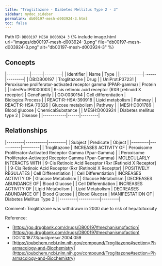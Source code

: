 ```yaml
---
title: "Troglitazone - Diabetes Mellitus Type 2 - 3"
sidebar: mydoc_sidebar
permalink: db00197-mesh-d003924-3.html
toc: false 
---
```



Path ID: `DB00197_MESH_D003924_3`
{% include image.html url="images/db00197-mesh-d003924-3.png" file="db00197-mesh-d003924-3.png" alt="db00197-mesh-d003924-3" %}

## Concepts

|------------|------|---------|
| Identifier | Name | Type    |
|------------|------|---------|
| DB:DB00197 | Troglitazone | Drug |
| UniProt:P37231 | Peroxisome proliferator-activated receptor gamma (PPAR-gamma) | Protein |
| InterPro:IPR000003 | 9-cis retinoic acid receptor (RXR [retinoid X receptor] | GeneFamily |
| GO:0030154 | Cell differentiation | BiologicalProcess |
| REACT:R-HSA-390918 | Lipid metabolism | Pathway |
| REACT:R-HSA-70326 | Glucose metabolism | Pathway |
| MESH:D001786 | Blood glucose | ChemicalSubstance |
| MESH:D003924 | Diabetes mellitus type 2 | Disease |
|------------|------|---------|

## Relationships

|---------|-----------|---------|
| Subject | Predicate | Object  |
|---------|-----------|---------|
| Troglitazone | INCREASES ACTIVITY OF | Peroxisome Proliferator-Activated Receptor Gamma (Ppar-Gamma) |
| Peroxisome Proliferator-Activated Receptor Gamma (Ppar-Gamma) | MOLECULARLY INTERACTS WITH | 9-Cis Retinoic Acid Receptor (Rxr [Retinoid X Receptor] |
| 9-Cis Retinoic Acid Receptor (Rxr [Retinoid X Receptor] | POSITIVELY REGULATES | Cell Differentiation |
| Cell Differentiation | INCREASES ACTIVITY OF | Glucose Metabolism |
| Glucose Metabolism | DECREASES ABUNDANCE OF | Blood Glucose |
| Cell Differentiation | INCREASES ACTIVITY OF | Lipid Metabolism |
| Lipid Metabolism | DECREASES ABUNDANCE OF | Blood Glucose |
| Blood Glucose | MANIFESTATION OF | Diabetes Mellitus Type 2 |
|---------|-----------|---------|

Comment: Troglitazone was withdrawn in 2000 due to risk of hepatotoxicity

Reference: 
  - [https://go.drugbank.com/drugs/DB00197#mechanismofaction](https://go.drugbank.com/drugs/DB00197#mechanismofaction)
  - DOI:10.18773/austprescr.2004.059
  - [https://pubchem.ncbi.nlm.nih.gov/compound/Troglitazone#section=Pharmacology-and-Biochemistry](https://pubchem.ncbi.nlm.nih.gov/compound/Troglitazone#section=Pharmacology-and-Biochemistry)
